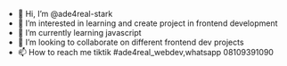 - 👋 Hi, I’m @ade4real-stark
- 👀 I’m interested in learning and create project in frontend development
- 🌱 I’m currently learning javascript
- 💞️ I’m looking to collaborate on different frontend dev projects
- 📫 How to reach me tiktik #ade4real_webdev,whatsapp 08109391090

<!---
ade4real-stark/ade4real-stark is a ✨ special ✨ repository because its `README.md` (this file) appears on your GitHub profile.
You can click the Preview link to take a look at your changes.
--->
